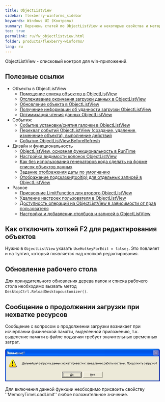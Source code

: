 ```yaml
---
title: ObjectListView
sidebar: flexberry-winforms_sidebar
keywords: Windows UI (Контролы)
summary: Перечень статей по ObjectListView и некоторые свойства и методы
toc: true
permalink: ru/fw_objectlistview.html
folder: products/flexberry-winforms/
lang: ru
---
```


<!-- Данная статья ещё редактируется -->

ObjectListView - списковый контрол для win-приложений.

## Полезные ссылки
* Объекты в ObjectListView
    * [Помещение списка объектов в ObjectListView](fw_put-list-objects-in-objectlistview.html)
    * [Отслеживание окончания загрузки данных в ObjectListView](fw_end-load-data-in-objectlistview.html)
    * [Обновление объекта в ObjectListView](fw_updating-object-in-olv.html)
    * [Получение информации об удачности загрузки ОbjectListView](fw_after-fill-data-event-args.html)
    * [Оптимизация чтения данных ObjectListView](fw_objectlistview-optimization.html)
* События:
    * [Событие установки/снятия галочки в ObjectListView](fw_event-installing-removing-a-check-in-objectlistview.html)
    * [Перехват событий ObjectListView (создание, удаление, изменение объекта), выполнение действий](fw_interception-events-objectlistview.html) 
    * [Событие ObjectListView.BeforeRefresh](fw_objectlistview-before-refresh.html)
* Дизайн и функциональность
    * [ObjectListView, основная функциональность в RunTime](fw_objectlistview-basic-functionality-in-run-time.html)
    * [Настройка видимости колонок ObjectListView](fw_objectlistview-column-visibility-customization.html)
    * [Как без использования генераторов кода сделать на форме список объектов данных](fw_make-a-list-of-data-objects-without-generators.html)
    * [Задание отображения даты по умолчанию](fw_date-format.html)
    * [Отображение подсказки(tooltip) для отдельных записей в ObjectListView ](fw_objectlistview-tooltip.html)
* Разное
    * [Присвоение LimitFunction для второго ObjectListView](fw_assigning-limit-function-second-objectlistview.html)
    * [Удаление настроек пользователя в ObjectListView](fw_delete-columns-settings-objectlistview.html)
    * [Доступность операций на ObjectListView в зависимости от прав пользователя](fw_objectlistview-rights.html)
    * [Настройка и добавлении столбцов и записей в ObjectListView](fw_objectlistview-in-desktop-ctrl.html)

## Как отключить хоткей F2 для редактирования объектов
Нужно в `ObjectListView` указать `UseHotkeyForEdit = false;`. Это повлияет и на тултип, который появляется над кнопкой редактирования.

## Обновление рабочего стола
Для принудительного обновления дерева папок и списка рабочего стола необходимо вызвать метод `DesktopCtrl.ReloadDesktopcustomizer()`.

## Сообщение о продолжении загрузки при нехватке ресурсов
Сообщение с вопросом о продолжении загрузки возникает при исчерпании физической памяти, выделенной приложению, т.к. выделение памяти в файле подкачки требует значительных временных затрат.

![](/images/pages/products/flexberry-winforms/controls/olv/load-question.jpg)

Для включения данной функции необходимо присвоить свойству ''MemoryTimeLoadLimit'' любое положительное значение.
